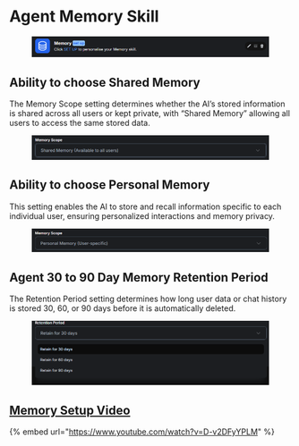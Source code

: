 # Agent Memory Skill

<figure><img src=".gitbook/assets/image (206).png" alt=""><figcaption></figcaption></figure>

## Ability to choose Shared Memory

The Memory Scope setting determines whether the AI’s stored information is shared across all users or kept private, with “Shared Memory” allowing all users to access the same stored data.

<figure><img src=".gitbook/assets/image (207).png" alt=""><figcaption></figcaption></figure>

## Ability to choose Personal Memory

This setting enables the AI to store and recall information specific to each individual user, ensuring personalized interactions and memory privacy.

<figure><img src=".gitbook/assets/image (208).png" alt=""><figcaption></figcaption></figure>

## Agent 30 to 90 Day Memory Retention Period

The Retention Period setting determines how long user data or chat history is stored 30, 60, or 90 days before it is automatically deleted.

<figure><img src=".gitbook/assets/image (209).png" alt=""><figcaption></figcaption></figure>

## [Memory Setup Video](https://www.youtube.com/watch?v=D-v2DFyYPLM)

{% embed url="https://www.youtube.com/watch?v=D-v2DFyYPLM" %}
